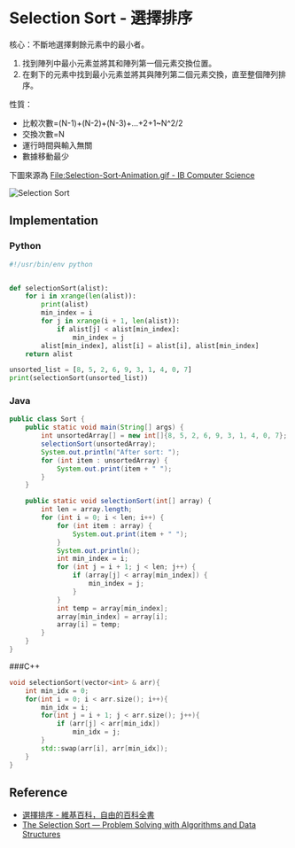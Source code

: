 # Selection Sort - 選擇排序

核心：不斷地選擇剩餘元素中的最小者。

1. 找到陣列中最小元素並將其和陣列第一個元素交換位置。
2. 在剩下的元素中找到最小元素並將其與陣列第二個元素交換，直至整個陣列排序。

性質：

- 比較次數=(N-1)+(N-2)+(N-3)+...+2+1~N^2/2
- 交換次數=N
- 運行時間與輸入無關
- 數據移動最少

下圖來源為 [File:Selection-Sort-Animation.gif - IB Computer Science](http://wiki.ibcsstudent.org/index.php?title=File:Selection-Sort-Animation.gif)

![Selection Sort](https://raw.githubusercontent.com/billryan/algorithm-exercise/master/shared-files/images/selection_sort.gif)

## Implementation

### Python

```python
#!/usr/bin/env python


def selectionSort(alist):
    for i in xrange(len(alist)):
        print(alist)
        min_index = i
        for j in xrange(i + 1, len(alist)):
            if alist[j] < alist[min_index]:
                min_index = j
        alist[min_index], alist[i] = alist[i], alist[min_index]
    return alist

unsorted_list = [8, 5, 2, 6, 9, 3, 1, 4, 0, 7]
print(selectionSort(unsorted_list))
```

### Java

```java
public class Sort {
	public static void main(String[] args) {
		int unsortedArray[] = new int[]{8, 5, 2, 6, 9, 3, 1, 4, 0, 7};
		selectionSort(unsortedArray);
		System.out.println("After sort: ");
		for (int item : unsortedArray) {
			System.out.print(item + " ");
		}
	}

	public static void selectionSort(int[] array) {
		int len = array.length;
		for (int i = 0; i < len; i++) {
			for (int item : array) {
				System.out.print(item + " ");
			}
			System.out.println();
			int min_index = i;
			for (int j = i + 1; j < len; j++) {
				if (array[j] < array[min_index]) {
					min_index = j;
				}
			}
			int temp = array[min_index];
			array[min_index] = array[i];
			array[i] = temp;
		}
	}
}
```

###C++

```C++
void selectionSort(vector<int> & arr){
    int min_idx = 0;
    for(int i = 0; i < arr.size(); i++){
        min_idx = i;
        for(int j = i + 1; j < arr.size(); j++){
            if (arr[j] < arr[min_idx])
                min_idx = j;
        }
        std::swap(arr[i], arr[min_idx]);
    }
}
```

## Reference

- [選擇排序 - 維基百科，自由的百科全書](http://zh.wikipedia.org/wiki/%E9%80%89%E6%8B%A9%E6%8E%92%E5%BA%8F)
- [The Selection Sort — Problem Solving with Algorithms and Data Structures](http://interactivepython.org/runestone/static/pythonds/SortSearch/TheSelectionSort.html)
